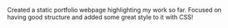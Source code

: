 Created a static portfolio webpage highlighting my work so far. Focused on having good structure and added some great style to it with CSS!
